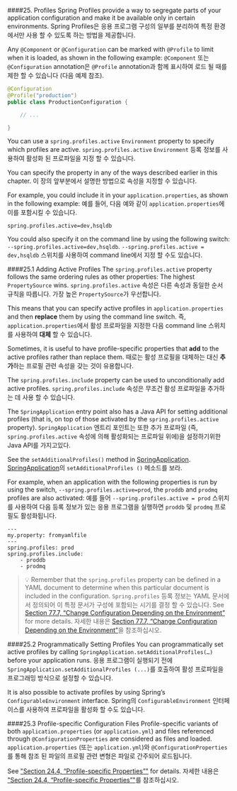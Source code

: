 ####25. Profiles
Spring Profiles provide a way to segregate parts of your application configuration and make it be available only in certain environments.
Spring Profiles은 응용 프로그램 구성의 일부를 분리하여 특정 환경에서만 사용 할 수 있도록 하는 방법을 제공합니다.

Any `@Component` or `@Configuration` can be marked with `@Profile` to limit when it is loaded, as shown in the following example:
`@Component` 또는 `@Configuration` annotation은 `@Profile` annotation과 함께 표시하여 로드 될 때를 제한 할 수 있습니다 (다음 예제 참조).

```java
@Configuration
@Profile("production")
public class ProductionConfiguration {

	// ...

}
```
You can use a `spring.profiles.active` `Environment` property to specify which profiles are active.
`spring.profiles.active` `Environment` 등록 정보를 사용하여 활성화 된 프로파일을 지정 할 수 있습니다.

You can specify the property in any of the ways described earlier in this chapter.
이 장의 앞부분에서 설명한 방법으로 속성을 지정할 수 있습니다.

For example, you could include it in your `application.properties`, as shown in the following example:
예를 들어, 다음 예와 같이 `application.properties`에 이를 포함시킬 수 있습니다.
```properties
spring.profiles.active=dev,hsqldb
```
You could also specify it on the command line by using the following switch: `--spring.profiles.active=dev,hsqldb`.
`--spring.profiles.active = dev,hsqldb` 스위치를 사용하여 command line에서 지정 할 수도 있습니다.

####25.1 Adding Active Profiles
The `spring.profiles.active` property follows the same ordering rules as other properties: The highest `PropertySource` wins.
`spring.profiles.active` 속성은 다른 속성과 동일한 순서 규칙을 따릅니다. 가장 높은 `PropertySource`가 우선합니다.

This means that you can specify active profiles in `application.properties` and then **replace** them by using the command line switch.
즉, `application.properties`에서 활성 프로파일을 지정한 다음 command line 스위치를 사용하여 **대체** 할 수 있습니다.

Sometimes, it is useful to have profile-specific properties that **add** to the active profiles rather than replace them.
때로는 활성 프로필을 대체하는 대신 **추가**하는 프로필 관련 속성을 갖는 것이 유용합니다.

The `spring.profiles.include` property can be used to unconditionally add active profiles.
`spring.profiles.include` 속성은 무조건 활성 프로파일을 추가하는 데 사용 할 수 있습니다.

The `SpringApplication` entry point also has a Java API for setting additional profiles (that is, on top of those activated by the `spring.profiles.active` property).
`SpringApplication` 엔트리 포인트는 또한 추가 프로파일 (즉, `spring.profiles.active` 속성에 의해 활성화되는 프로파일 위에)을 설정하기위한 Java API를 가지고있다.

See the `setAdditionalProfiles()` method in [SpringApplication](https://docs.spring.io/spring-boot/docs/2.1.6.RELEASE/api/org/springframework/boot/SpringApplication.html).
[SpringApplication](https://docs.spring.io/spring-boot/docs/2.1.6.RELEASE/api/org/springframework/boot/SpringApplication.html)의 `setAdditionalProfiles ()` 메소드를 보라.

For example, when an application with the following properties is run by using the switch, `--spring.profiles.active=prod`, the `proddb` and `prodmq` profiles are also activated:
예를 들어 `--spring.profiles.active = prod` 스위치를 사용하여 다음 등록 정보가 있는 응용 프로그램을 실행하면 `proddb` 및 `prodmq` 프로필도 활성화됩니다.

```properties
---
my.property: fromyamlfile
---
spring.profiles: prod
spring.profiles.include:
    - proddb
    - prodmq
```
>:bulb:
Remember that the `spring.profiles` property can be defined in a YAML document to determine when this particular document is included in the configuration.
`Spring.profiles` 등록 정보는 YAML 문서에서 정의되어 이 특정 문서가 구성에 포함되는 시기를 결정 할 수 있습니다.
See [Section 77.7, “Change Configuration Depending on the Environment”](https://docs.spring.io/spring-boot/docs/current/reference/html/howto-properties-and-configuration.html#howto-change-configuration-depending-on-the-environment) for more details.
자세한 내용은 [Section 77.7, “Change Configuration Depending on the Environment”](https://docs.spring.io/spring-boot/docs/current/reference/html/howto-properties-and-configuration.html#howto-change-configuration-depending-on-the-environment)을 참조하십시오.

####25.2 Programmatically Setting Profiles
You can programmatically set active profiles by calling `SpringApplication.setAdditionalProfiles(…​)` before your application runs.
응용 프로그램이 실행되기 전에 `SpringApplication.setAdditionalProfiles (...)`를 호출하여 활성 프로파일을 프로그래밍 방식으로 설정할 수 있습니다.

It is also possible to activate profiles by using Spring’s `ConfigurableEnvironment` interface.
Spring의 `ConfigurableEnvironment` 인터페이스를 사용하여 프로파일을 활성화 할 수도 있습니다.

####25.3 Profile-specific Configuration Files
Profile-specific variants of both `application.properties` (or `application.yml`) and files referenced through `@ConfigurationProperties` are considered as files and loaded.
`application.properties` (또는 `application.yml`)와 `@ConfigurationProperties`를 통해 참조 된 파일의 프로필 관련 변형은 파일로 간주되어 로드됩니다.

See ["Section 24.4, “Profile-specific Properties”"](https://docs.spring.io/spring-boot/docs/current/reference/html/boot-features-external-config.html#boot-features-external-config-profile-specific-properties) for details.
자세한 내용은 ["Section 24.4, “Profile-specific Properties”"](https://docs.spring.io/spring-boot/docs/current/reference/html/boot-features-external-config.html#boot-features-external-config-profile-specific-properties)를 참조하십시오.